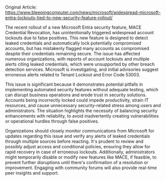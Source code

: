Original Article: https://www.bleepingcomputer.com/news/microsoft/widespread-microsoft-entra-lockouts-tied-to-new-security-feature-rollout/

The recent rollout of a new Microsoft Entra security feature, MACE Credential Revocation, has unintentionally triggered widespread account lockouts due to false positives. This new feature is designed to detect leaked credentials and automatically lock potentially compromised accounts, but has mistakenly flagged many accounts as compromised despite their credentials remaining secure. The issue has affected numerous organizations, with reports of account lockouts and multiple alerts citing leaked credentials, which were unsupported by other breach detection services. Microsoft is investigating, and initial advisories suggest erroneous alerts related to Tenant Lockout and Error Code 53003.

This issue is significant because it demonstrates potential pitfalls in implementing automated security features without adequate testing, which can disrupt business operations and erode trust in security solutions. Accounts being incorrectly locked could impede productivity, strain IT resources, and cause unnecessary security-related stress among users and administrators. The situation highlights the necessity of balancing security enhancements with reliability, to avoid inadvertently creating vulnerabilities or operational hurdles through false positives.

Organizations should closely monitor communications from Microsoft for updates regarding this issue and verify any alerts of leaked credentials through multiple sources before reacting. It's prudent to review and possibly adjust access and conditional policies, ensuring they allow for rapid recovery in case of erroneous lockouts. Additionally, administrators might temporarily disable or modify new features like MACE, if feasible, to prevent further disruptions until there's confirmation of a resolution or improvement. Engaging with community forums will also provide real-time peer insights and support.